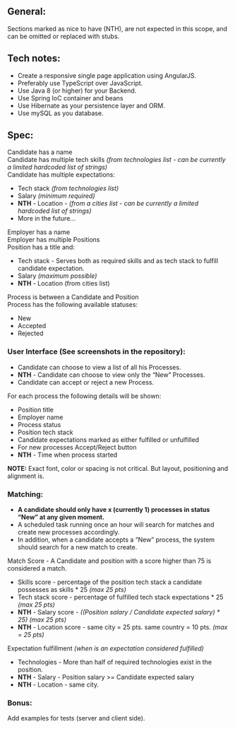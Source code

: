 ## General:
Sections marked as nice to have (NTH), are not expected in this scope, and can be omitted or replaced with stubs.

## Tech notes:
* Create a responsive single page application using AngularJS.
* Preferably use TypeScript over JavaScript.
* Use Java 8 (or higher) for your Backend.
* Use Spring IoC container and beans
* Use Hibernate as your persistence layer and ORM.
* Use mySQL as you database.

## Spec:
Candidate has a name  
Candidate has multiple tech skills *(from technologies list - can be currently a limited hardcoded list of strings)*  
Candidate has multiple expectations:  
* Tech stack *(from technologies list)*
* Salary *(minimum required)*
* **NTH** - Location - *(from a cities list - can be currently a limited hardcoded list of strings)*
* More in the future...

Employer has a name  
Employer has multiple Positions  
Position has a title and:  
* Tech stack - Serves both as required skills and as tech stack to fulfill candidate expectation.
* Salary *(maximum possible)*
* **NTH** - Location (from cities list)

Process is between a Candidate and Position  
Process has the following available statuses:
* New
* Accepted 
* Rejected

### User Interface (See screenshots in the repository):
* Candidate can choose to view a list of all his Processes.
* **NTH** - Candidate can choose to view only the “New” Processes.
* Candidate can accept or reject a new Process.

For each process the following details will be shown:
* Position title
* Employer name
* Process status
* Position tech stack
* Candidate expectations marked as either fulfilled or unfulfilled
* For new processes Accept/Reject button
* **NTH** - Time when process started

**NOTE:** Exact font, color or spacing is not critical. But layout, positioning and alignment is.

### Matching:
* **A candidate should only have x (currently 1) processes in status “New” at any given moment.**
* A scheduled task running once an hour will search for matches and create new processes accordingly.
* In addition, when a candidate accepts a “New” process, the system should search for a new match to create.

Match Score - A Candidate and position with a score higher than 75 is considered a match.
* Skills score - percentage of the position tech stack a candidate possesses as skills * 25 *(max 25 pts)*
* Tech stack score - percentage of fulfilled tech stack expectations * 25 *(max 25 pts)*
* **NTH** - Salary score -  *((Position salary / Candidate expected salary) * 25)  (max 25 pts)*
* **NTH** - Location score - same city = 25 pts. same country = 10 pts.  *(max = 25 pts)*

Expectation fulfillment *(when is an expectation considered fulfilled)*
* Technologies - More than half of required technologies exist in the position.
* **NTH** - Salary - Position salary >= Candidate expected salary
* **NTH** - Location - same city.

### Bonus:
Add examples for tests (server and client side).
